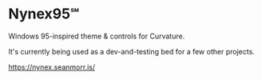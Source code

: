 # Nynex95℠

Windows 95-inspired theme & controls for Curvature.

It's currently being used as a dev-and-testing bed for a few other projects.

https://nynex.seanmorr.is/
